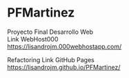 # PFMartinez

Proyecto Final Desarrollo Web\
Link WebHost000\
https://lisandrojm.000webhostapp.com/

Refactoring
Link GitHub Pages\
https://lisandrojm.github.io/PFMartinez/
